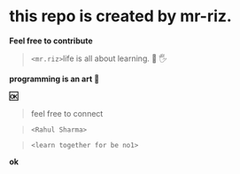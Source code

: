 # this repo is created by mr-riz.
**Feel free to contribute**
> `<mr.riz>`life is all about learning.
 :metal:
 	:raised_hand_with_fingers_splayed:
  
**programming is an art :art:**

**:ok:**
>feel free to connect

>`<Rahul Sharma>`

>`<learn together for be no1>`

**ok**
